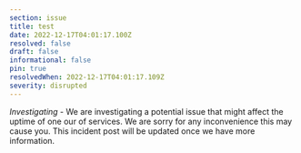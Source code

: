 ```yaml
---
section: issue
title: test
date: 2022-12-17T04:01:17.100Z
resolved: false
draft: false
informational: false
pin: true
resolvedWhen: 2022-12-17T04:01:17.109Z
severity: disrupted
---
```

*Investigating* - We are investigating a potential issue that might affect the uptime of one our of services. We are sorry for any inconvenience this may cause you. This incident post will be updated once we have more information.